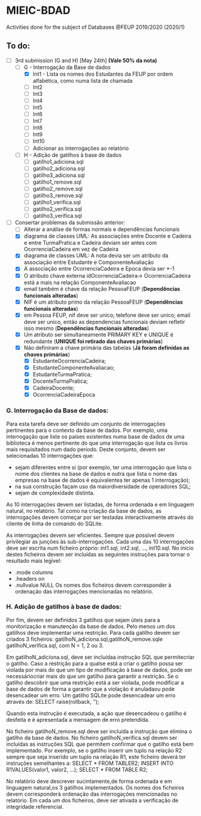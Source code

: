 # MIEIC-BDAD
Activities done for the subject of Databases @FEUP 2019/2020 (2020/1)

## To do:
  - [ ] 3rd submission (G and H) [May 24th] **(Vale 50% da nota)**
    - [ ] G - Interrogação da Base de dados
      - [x] Int1 - Lista os nomes dos Estudantes da FEUP por ordem alfabética, como numa lista de chamada
      - [ ] Int2
      - [ ] Int3
      - [ ] Int4
      - [ ] Int5
      - [ ] Int6
      - [ ] Int7
      - [ ] Int8
      - [ ] Int9
      - [ ] Int10
      - [ ] Adicionar as interrogações ao relatório
    - [ ] H - Adição de gatilhos à base de dados
      - [ ] gatilho1_adiciona.sql
      - [ ] gatilho2_adiciona.sql
      - [ ] gatilho3_adiciona.sql
      - [ ] gatilho1_remove.sql
      - [ ] gatilho2_remove.sql
      - [ ] gatilho3_remove.sql
      - [ ] gatilho1_verifica.sql 
      - [ ] gatilho2_verifica.sql 
      - [ ] gatilho3_verifica.sql
  - [ ] Consertar problemas da submissão anterior:
    - [ ] Alterar a análise de formas normais e dependências funcionais
    - [x] diagrama de classes UML: As associações entre Docente e Cadeira e entre TurmaPratica e Cadeira deviam ser antes com OcorrenciaCadeira em vez de Cadeira
    - [x] diagrama de classes UML: A nota devia ser um atributo da associação entre Estudante e ComponenteAvaliação
    - [x] A associação entre OcorrenciaCadeira e Epoca devia ser \*-1
    - [x] O atributo chave externa idOcorrenciaCadeira-> OcorrenciaCadeira está a mais na relação ComponenteAvaliacao
    - [x] email também é chave da relação PessoaFEUP (**Dependências funcionais alteradas**)
    - [x] NIF é um atributo primo da relação PessoaFEUP (**Dependências funcionais alteradas**)
    - [x] em Pessoa FEUP, nif deve ser unico; telefone deve ser unico; email deve ser unico, então as dependencias funcionais deviam refletir isso mesmo (**Dependências funcionais alteradas**)
    - [x] Um atributo ser simultaneamente PRIMARY KEY e UNIQUE é redundante (**UNIQUE  foi retirado das chaves primárias**)
    - [x] Não definiram a chave primária das tabelas (**Já foram definidas as chaves primárias**)
      - [x] EstudanteOcorrenciaCadeira;
      - [x] EstudanteComponenteAvaliacao;
      - [x] EstudanteTurmaPratica;
      - [x] DocenteTurmaPratica;
      - [x] CadeiraDocente;
      - [x] OcorrenciaCadeiraEpoca

### G. Interrogação da Base de dados:
Para esta tarefa deve ser definido um conjunto de interrogações pertinentes para o contexto da base de dados. Por exemplo, uma interrogação que liste os países existentes numa base de dados de uma biblioteca é menos pertinente do que uma interrogação que lista os livros mais requisitados num dado período. Deste conjunto, devem ser selecionadas 10 interrogações que:
  - sejam diferentes entre si (por exemplo, ter uma interrogação que lista o nome dos clientes na base de dados e outra que lista o nome das empresas na base de dados é equivalentea ter apenas 1 interrogação);
  - na sua construção façam uso da maiordiversidade de operadores SQL;
  - sejam de complexidade distinta.

As 10 interrogações devem ser listadas, de forma ordenada e em linguagem natural, no relatório. Tal como na criação da base de dados, as interrogações devem começar por ser testadas interactivamente através do cliente de linha de comando do SQLite. 

As interrogações devem ser eficientes. Sempre que possível devem privilegiar as junções às sub-interrogações. Cada uma das 10 interrogações deve ser escrita num ficheiro próprio: int1.sql, int2.sql, ..., int10.sql. No início destes ficheiros devem ser incluídas as seguintes instruções para tornar o resultado mais legível:
  - .mode columns
  - .headers on
  - .nullvalue NULL
Os nomes dos ficheiros devem corresponder à ordenação das interrogações mencionadas no relatório.

### H. Adição de gatilhos à base de dados:
Por fim, devem ser definidos 3 gatilhos que sejam úteis para a monitorização e manutenção da base de dados. Pelo menos um dos gatilhos deve implementar uma restrição. Para cada gatilho devem ser criados 3 ficheiros: gatilhoN_adiciona.sql,gatilhoN_remove.sqle gatilhoN_verifica.sql, com N = 1, 2 ou 3.

Em gatilhoN_adiciona.sql, deve ser incluídaa instrução SQL que permitecriar o gatilho. Caso a restrição para a qualse está a criar o gatilho possa ser violada por mais do que um tipo de modificação à base de dados, pode ser necessáriocriar mais do que um gatilho para garantir a restrição. Se o gatilho descobrir que uma restrição está a ser violada, pode modificar a base de dados de forma a garantir que a violação é anuladaou pode desencadear um erro. Um gatilho SQLite pode desencadear um erro através de:
  SELECT raise(rollback, ‘<mensagem de erro>’);

Quando esta instrução é executada, a ação que desencadeou o gatilho é desfeita e é apresentada a mensagem de erro pretendida.

No ficheiro gatilhoN_remove.sql deve ser incluída a instrução que elimina o gatilho da base de dados. No ficheiro gatilhoN_verifica.sql devem ser incluídas as instruções SQL que permitem confirmar que o gatilho está bem implementado. Por exemplo, se o gatilho inserir um tuplo na relação R2 sempre que seja inserido um tuplo na relação R1, este ficheiro deverá ter instruções semelhantes a:
  SELECT * FROM TABLER2;
  INSERT INTO R1VALUES(valor1, valor2, ...);
  SELECT * FROM TABLE R2;

No relatório deve descrever sucintamente,de forma ordenada e em linguagem natural,os 3 gatilhos implementados.
Os nomes dos ficheiros devem corresponderà ordenação das interrogações mencionadas no relatório. Em cada um dos ficheiros, deve ser ativada a verificação de integridade referencial.
